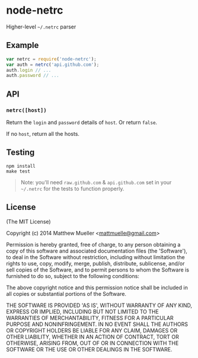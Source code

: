 
# node-netrc

  Higher-level `~/.netrc` parser

## Example

```js
var netrc = require('node-netrc');
var auth = netrc('api.github.com');
auth.login // ...
auth.password // ...
```

## API

### `netrc([host])`

Return the `login` and `password` details of `host`. Or return `false`.

If no `host`, return all the hosts.

## Testing

    npm install
    make test

> Note: you'll need `raw.github.com` & `api.github.com` set in your `~/.netrc` for the tests to function properly.

## License

(The MIT License)

Copyright (c) 2014 Matthew Mueller &lt;mattmuelle@gmail.com&gt;

Permission is hereby granted, free of charge, to any person obtaining
a copy of this software and associated documentation files (the
'Software'), to deal in the Software without restriction, including
without limitation the rights to use, copy, modify, merge, publish,
distribute, sublicense, and/or sell copies of the Software, and to
permit persons to whom the Software is furnished to do so, subject to
the following conditions:

The above copyright notice and this permission notice shall be
included in all copies or substantial portions of the Software.

THE SOFTWARE IS PROVIDED 'AS IS', WITHOUT WARRANTY OF ANY KIND,
EXPRESS OR IMPLIED, INCLUDING BUT NOT LIMITED TO THE WARRANTIES OF
MERCHANTABILITY, FITNESS FOR A PARTICULAR PURPOSE AND NONINFRINGEMENT.
IN NO EVENT SHALL THE AUTHORS OR COPYRIGHT HOLDERS BE LIABLE FOR ANY
CLAIM, DAMAGES OR OTHER LIABILITY, WHETHER IN AN ACTION OF CONTRACT,
TORT OR OTHERWISE, ARISING FROM, OUT OF OR IN CONNECTION WITH THE
SOFTWARE OR THE USE OR OTHER DEALINGS IN THE SOFTWARE.
